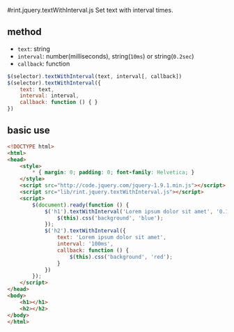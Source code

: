 #rint.jquery.textWithInterval.js
Set text with interval times.

## method
+ `text`: string
+ `interval`: number(milliseconds), string(`10ms`) or string(`0.2sec`)
+ `callback`: function

```javascript
$(selector).textWithInterval(text, interval[, callback])
$(selector).textWithInterval({
    text: text,
    interval: interval, 
    callback: function () { }
})
```

## basic use
```html
<!DOCTYPE html>
<html>
<head>
    <style>
        * { margin: 0; padding: 0; font-family: Helvetica; }
    </style>
    <script src="http://code.jquery.com/jquery-1.9.1.min.js"></script>
    <script src="lib/rint.jquery.textWithInterval.js"></script>
    <script>
        $(document).ready(function () {
            $('h1').textWithInterval('Lorem ipsum dolor sit amet', '0.1sec', function () {
                $(this).css('background', 'blue');
            });
            $('h2').textWithInterval({
                text: 'Lorem ipsum dolor sit amet',
                interval: '100ms',
                callback: function () {
                    $(this).css('background', 'red');
                }
            })
        });
    </script>
</head>
<body>
    <h1></h1>
    <h2></h2>
</body>
</html>
```
